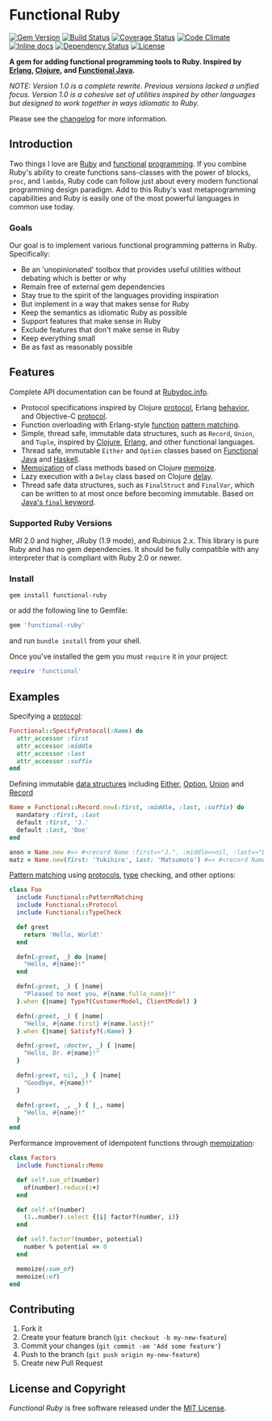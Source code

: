 # Functional Ruby
[![Gem Version](https://badge.fury.io/rb/functional-ruby.svg)](http://badge.fury.io/rb/functional-ruby) [![Build Status](https://secure.travis-ci.org/jdantonio/functional-ruby.png)](https://travis-ci.org/jdantonio/functional-ruby?branch=master) [![Coverage Status](https://coveralls.io/repos/jdantonio/functional-ruby/badge.png)](https://coveralls.io/r/jdantonio/functional-ruby) [![Code Climate](https://codeclimate.com/github/jdantonio/functional-ruby.png)](https://codeclimate.com/github/jdantonio/functional-ruby) [![Inline docs](http://inch-ci.org/github/jdantonio/functional-ruby.png)](http://inch-ci.org/github/jdantonio/functional-ruby) [![Dependency Status](https://gemnasium.com/jdantonio/functional-ruby.png)](https://gemnasium.com/jdantonio/functional-ruby) [![License](http://img.shields.io/license/MIT.png?color=green)](http://opensource.org/licenses/MIT)

**A gem for adding functional programming tools to Ruby. Inspired by [Erlang](http://www.erlang.org/),
[Clojure](http://clojure.org/), and [Functional Java](http://functionaljava.org/).**

*NOTE: Version 1.0 is a complete rewrite. Previous versions lacked a unified
focus. Version 1.0 is a cohesive set of utilities inspired by other languages
but designed to work together in ways idiomatic to Ruby.*

Please see the [changelog](https://github.com/jdantonio/functional-ruby/blob/master/CHANGELOG.md) for more information.

## Introduction

Two things I love are [Ruby](http://www.ruby-lang.org/en/) and
[functional](https://en.wikipedia.org/wiki/Functional_programming)
[programming](http://c2.com/cgi/wiki?FunctionalProgramming).
If you combine Ruby's ability to create functions sans-classes with the power
of blocks, `proc`, and `lambda`, Ruby code can follow just about every modern functional
programming design paradigm. Add to this Ruby's vast metaprogramming capabilities
and Ruby is easily one of the most powerful languages in common use today.

### Goals

Our goal is to implement various functional programming patterns in Ruby. Specifically:

* Be an 'unopinionated' toolbox that provides useful utilities without debating which is better or why
* Remain free of external gem dependencies
* Stay true to the spirit of the languages providing inspiration
* But implement in a way that makes sense for Ruby
* Keep the semantics as idiomatic Ruby as possible
* Support features that make sense in Ruby
* Exclude features that don't make sense in Ruby
* Keep everything small
* Be as fast as reasonably possible

## Features

Complete API documentation can be found at [Rubydoc.info](http://rubydoc.info/github/jdantonio/functional-ruby/master/frames).

* Protocol specifications inspired by Clojure [protocol](http://clojure.org/protocols),
  Erlang [behavior](http://www.erlang.org/doc/design_principles/des_princ.html#id60128),
  and Objective-C [protocol](https://developer.apple.com/library/ios/documentation/Cocoa/Conceptual/ProgrammingWithObjectiveC/WorkingwithProtocols/WorkingwithProtocols.html).
* Function overloading with Erlang-style [function](http://erlang.org/doc/reference_manual/functions.html)
  [pattern matching](http://erlang.org/doc/reference_manual/patterns.html).
* Simple, thread safe, immutable data structures, such as `Record`, `Union`, and `Tuple`, inspired by
  [Clojure](http://clojure.org/datatypes), [Erlang](http://www.erlang.org/doc/reference_manual/records.html),
  and other functional languages.
* Thread safe, immutable `Either` and `Option` classes based on [Functional Java](http://functionaljava.org/) and [Haskell](https://hackage.haskell.org/package/base-4.2.0.1/docs/Data-Either.html).
* [Memoization](http://en.wikipedia.org/wiki/Memoization) of class methods based on Clojure [memoize](http://clojuredocs.org/clojure_core/clojure.core/memoize).
* Lazy execution with a `Delay` class based on Clojure [delay](http://clojuredocs.org/clojure_core/clojure.core/delay).
* Thread safe data structures, such as `FinalStruct` and `FinalVar`, which can be written to at most once
  before becoming immutable. Based on [Java's `final` keyword](http://en.wikipedia.org/wiki/Final_(Java)).

### Supported Ruby Versions

MRI 2.0 and higher, JRuby (1.9 mode), and Rubinius 2.x. This library is pure Ruby and has no gem dependencies.
It should be fully compatible with any interpreter that is compliant with Ruby 2.0 or newer.

### Install

```shell
gem install functional-ruby
```

or add the following line to Gemfile:

```ruby
gem 'functional-ruby'
```

and run `bundle install` from your shell.

Once you've installed the gem you must `require` it in your project:

```ruby
require 'functional'
```

## Examples

Specifying a [protocol](http://rubydoc.info/github/jdantonio/functional-ruby/master/Functional/Protocol):

```ruby
Functional::SpecifyProtocol(:Name) do
  attr_accessor :first
  attr_accessor :middle
  attr_accessor :last
  attr_accessor :suffix
end
```

Defining immutable [data structures](http://rubydoc.info/github/jdantonio/functional-ruby/master/Functional/AbstractStruct) including
[Either](http://rubydoc.info/github/jdantonio/functional-ruby/master/Functional/Either),
[Option](http://rubydoc.info/github/jdantonio/functional-ruby/master/Functional/Option),
[Union](http://rubydoc.info/github/jdantonio/functional-ruby/master/Functional/Union) and
[Record](http://rubydoc.info/github/jdantonio/functional-ruby/master/Functional/Record)

```ruby
Name = Functional::Record.new(:first, :middle, :last, :suffix) do
  mandatory :first, :last
  default :first, 'J.'
  default :last, 'Doe'
end

anon = Name.new #=> #<record Name :first=>"J.", :middle=>nil, :last=>"Doe", :suffix=>nil>
matz = Name.new(first: 'Yukihiro', last: 'Matsumoto') #=> #<record Name :first=>"Yukihiro", :middle=>nil, :last=>"Matsumoto", :suffix=>nil>
```

[Pattern matching](http://rubydoc.info/github/jdantonio/functional-ruby/master/Functional/PatternMatching)
using [protocols](http://rubydoc.info/github/jdantonio/functional-ruby/master/Functional/Protocol),
[type](http://rubydoc.info/github/jdantonio/functional-ruby/master/Functional/TypeCheck) checking,
and other options:

```ruby
class Foo
  include Functional::PatternMatching
  include Functional::Protocol
  include Functional::TypeCheck

  def greet
    return 'Hello, World!'
  end

  defn(:greet, _) do |name|
    "Hello, #{name}!"
  end

  defn(:greet, _) { |name|
    "Pleased to meet you, #{name.fulle_name}!"
  }.when {|name| Type?(CustomerModel, ClientModel) }

  defn(:greet, _) { |name|
    "Hello, #{name.first} #{name.last}!"
  }.when {|name| Satisfy?(:Name) }

  defn(:greet, :doctor, _) { |name|
    "Hello, Dr. #{name}!"
  }

  defn(:greet, nil, _) { |name|
    "Goodbye, #{name}!"
  }

  defn(:greet, _, _) { |_, name|
    "Hello, #{name}!"
  }
end
```

Performance improvement of idempotent functions through [memoization](http://rubydoc.info/github/jdantonio/functional-ruby/master/Functional/Memo):

```ruby
class Factors
  include Functional::Memo

  def self.sum_of(number)
    of(number).reduce(:+)
  end

  def self.of(number)
    (1..number).select {|i| factor?(number, i)}
  end

  def self.factor?(number, potential)
    number % potential == 0
  end

  memoize(:sum_of)
  memoize(:of)
end
```

## Contributing

1. Fork it
2. Create your feature branch (`git checkout -b my-new-feature`)
3. Commit your changes (`git commit -am 'Add some feature'`)
4. Push to the branch (`git push origin my-new-feature`)
5. Create new Pull Request

## License and Copyright

*Functional Ruby* is free software released under the [MIT License](http://www.opensource.org/licenses/MIT).
